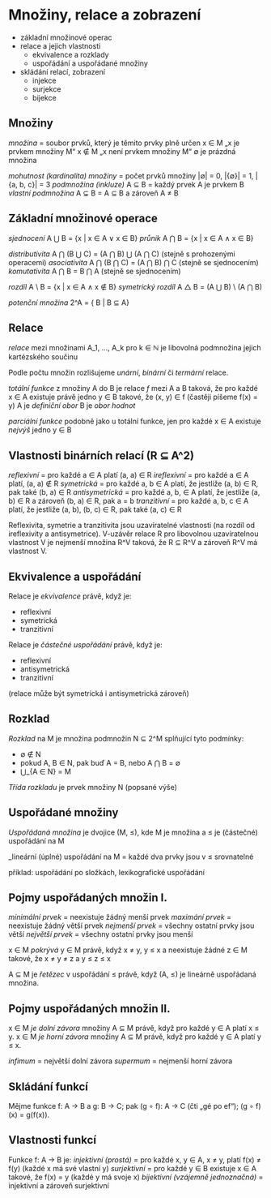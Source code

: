 # Množiny, relace a zobrazení

- základní množinové operac
- relace a jejich vlastnosti
    - ekvivalence a rozklady
    - uspořádání a uspořádané množiny
- skládání relací, zobrazení
    - injekce
    - surjekce
    - bijekce

## Množiny
_množina_ = soubor prvků, který je těmito prvky plně určen
x ∈ M „x je prvkem množiny M“
x ∉ M „x není prvkem množiny M“
∅ je prázdná množina

_mohutnost (kardinalita) množiny_ = počet prvků množiny
|∅| = 0, |{∅}| = 1, |{a, b, c}| = 3
_podmnožina (inkluze)_ A ⊆ B = každý prvek A je prvkem B
_vlastní podmnožina_ A ⊊ B = A ⊆ B a zároveň A ≠ B

## Základní množinové operace
_sjednocení_ A ⋃ B = {x | x ∈ A ∨ x ∈ B}
_průnik_ A ⋂ B = {x | x ∈ A ∧ x ∈ B}

_distributivita_ A ⋂ (B ⋃ C) = (A ⋂ B) ⋃ (A ⋂ C) (stejně s prohozenými operacemi)
_asociativita_ A ⋂ (B ⋂ C) = (A ⋂ B) ⋂ C (stejně se sjednocením)
_komutativita_ A ⋂ B = B ⋂ A (stejně se sjednocením)

_rozdíl_ A \ B = {x | x ∈ A ∧ x ∉ B}
_symetrický rozdíl_ A △ B = (A ⋃ B) \ (A ⋂ B)

_potenční množina_ 2^A = { B | B ⊆ A}

## Relace
_relace_ mezi množinami A_1, ..., A_k pro k ∈ ℕ je libovolná podmnožina jejich kartézského součinu

Podle počtu množin rozlišujeme _unární_, _binární_ či _termární_ relace.

_totální funkce_ z množiny A do B je relace _f_ mezi A a B taková, že pro každé x ∈ A existuje právě jedno y ∈ B takové, že (x, y) ∈ f (častěji píšeme f(x) = y)
A je _definiční obor_
B je _obor hodnot_

_parciální funkce_ podobně jako u totální funkce, jen pro každé x ∈ A existuje _nejvýš_ jedno y ∈ B

## Vlastnosti binárních relací (R ⊆ A^2)
_reflexivní_ = pro každé a ∈ A platí (a, a) ∈ R
_ireflexivní_ = pro každé a ∈ A platí, (a, a) ∉ R
_symetrická_ = pro každé a, b ∈ A platí, že jestliže (a, b) ∈ R, pak také (b, a) ∈ R
_antisymetrická_ = pro každé a, b, ∈ A platí, že jestliže (a, b) ∈ R a zároveň (b, a) ∈ R, pak a = b
_tranzitivní_ = pro každé a, b, c ∈ A platí, že jestliže (a, b), (b, c) ∈ R, pak také (a, c) ∈ R

Reflexivita, symetrie a tranzitivita jsou uzavíratelné vlastnosti (na rozdíl od ireflexivity a antisymetrice). V-uzávěr relace R pro libovolnou uzavíratelnou vlastnost V je nejmenší množina R^V taková, že R ⊆ R^V a zároveň R^V má vlastnost V.

## Ekvivalence a uspořádání
Relace je _ekvivalence_ právě, když je:

- reflexivní
- symetrická
- tranzitivní

Relace je _částečné uspořádání_ právě, když je:

- reflexivní
- antisymetrická
- tranzitivní

(relace může být symetrická i antisymetrická zároveň)

## Rozklad
_Rozklad_ na M je množina podmnožin N ⊆ 2^M splňující tyto podmínky:

- ∅ ∉ N
- pokud A, B ∈ N, pak buď A = B, nebo A ⋂ B = ∅
- ⋃_{A ∈ N} = M

_Třída rozkladu_ je prvek množiny N (popsané výše)

## Uspořádané množiny
_Uspořádaná množina_ je dvojice (M, ≤), kde M je množina a ≤ je (částečné) uspořádání na M

_lineární (úplné) uspořádání na M = každé dva prvky jsou v ≤ srovnatelné

příklad: uspořádání po složkách, lexikografické uspořádání

## Pojmy uspořádaných množin I.
_minimální prvek_ = neexistuje žádný menší prvek
_maximání prvek_ = neexistuje žádný větší prvek
_nejmenší prvek_ = všechny ostatní prvky jsou větší
_největší prvek_ = všechny ostatní prvky jsou menší

x ∈ M _pokrývá_ y ∈ M právě, když x ≠ y, y ≤ x a neexistuje žádné z ∈ M takové, že x ≠ y ≠ z a y ≤ z ≤ x

A ⊆ M je _řetězec_ v uspořádání ≤ právě, když (A, ≤) je lineárně uspořádaná množina.

## Pojmy uspořádaných množin II.

x ∈ M _je dolní závora_ množiny A ⊆ M právě, když pro každé y ∈ A platí x ≤ y.
x ∈ M _je horní závora_ množiny A ⊆ M právě, když pro každé y ∈ A platí y ≤ x.


_infimum_ = největší dolní závora
_supermum_ = nejmenší horní závora

## Skládání funkcí

Mějme funkce f: A -> B a g: B -> C; pak (g ∘ f): A -> C (čti „gé po ef“); (g ∘ f)(x) = g(f(x)).

## Vlastnosti funkcí

Funkce f: A -> B je:
_injektivní (prostá)_ = pro každé x, y ∈ A, x ≠ y, platí f(x) ≠ f(y) (každé x má své vlastní y)
_surjektivní_ = pro každé y ∈ B existuje x ∈ A takové, že f(x) = y (každé y má svoje x)
_bijektivní (vzájemně jednoznačná)_ = injektivní a zároveň surjektivní